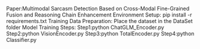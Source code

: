 Paper:Multimodal Sarcasm Detection Based on Cross-Modal Fine-Grained Fusion and Reasoning Chain Enhancement
Environment Setup:
pip install -r requirements.txt
Training Data Preparation:
Place the dataset in the DataSet folder
Model Training Steps:
Step1:python ChatGLM_Encoder.py
Step2:python VisionEncoder.py
Step3:python TotalEncoder.py
Step4:python Classifier.py
